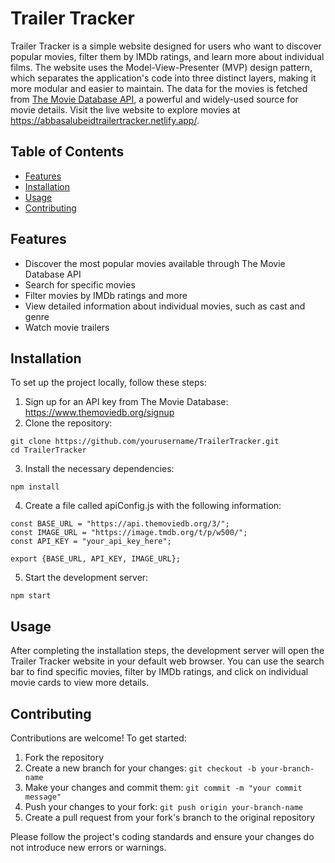 <!DOCTYPE html>
<html lang="en">
<head>
<meta charset="UTF-8">
<meta name="viewport" content="width=device-width, initial-scale=1.0">
</head>
<body>
<h1>Trailer Tracker</h1>
<p>Trailer Tracker is a simple website designed for users who want to discover popular movies, filter them by IMDb ratings, and learn more about individual films. The website uses the Model-View-Presenter (MVP) design pattern, which separates the application's code into three distinct layers, making it more modular and easier to maintain. The data for the movies is fetched from <a href="https://www.themoviedb.org/documentation/api" target="_blank">The Movie Database API</a>, a powerful and widely-used source for movie details. Visit the live website to explore movies at <a href="https://abbasalubeidtrailertracker.netlify.app/" target="_blank">https://abbasalubeidtrailertracker.netlify.app/</a>.</p>


<h2>Table of Contents</h2>
<ul>
  <li><a href="#features">Features</a></li>
  <li><a href="#installation">Installation</a></li>
  <li><a href="#usage">Usage</a></li>
  <li><a href="#contributing">Contributing</a></li>
</ul>

<h2 id="features">Features</h2>
<ul>
  <li>Discover the most popular movies available through The Movie Database API</li>
  <li>Search for specific movies</li>
  <li>Filter movies by IMDb ratings and more</li>
  <li>View detailed information about individual movies, such as cast and genre</li>
  <li>Watch movie trailers</li>
</ul>

<h2 id="installation">Installation</h2>
<p>To set up the project locally, follow these steps:</p>
<ol>
  <li>Sign up for an API key from The Movie Database: <a href="https://www.themoviedb.org/signup" target="_blank">https://www.themoviedb.org/signup</a></li>
  <li>Clone the repository:</li>
</ol>

<pre><code>git clone https://github.com/yourusername/TrailerTracker.git
cd TrailerTracker
</code></pre>

<ol start="3">
  <li>Install the necessary dependencies:</li>
</ol>

<pre><code>npm install
</code></pre>

<ol start="4">
  <li>Create a file called apiConfig.js with the following information:</li>
</ol>

<pre><code>const BASE_URL = "https://api.themoviedb.org/3/";
const IMAGE_URL = "https://image.tmdb.org/t/p/w500/";
const API_KEY = "your_api_key_here";

export {BASE_URL, API_KEY, IMAGE_URL};
</code></pre>

<ol start="5">
  <li>Start the development server:</li>
</ol>

<pre><code>npm start
</code></pre>

<h2 id="usage">Usage</h2>
<p>After completing the installation steps, the development server will open the Trailer Tracker website in your default web browser. You can use the search bar to find specific movies, filter by IMDb ratings, and click on individual movie cards to view more details.</p>

<h2 id="contributing">Contributing</h2>
<p>Contributions are welcome! To get started:</p>
<ol>
  <li>Fork the repository</li>
  <li>Create a new branch for your changes: <code>git checkout -b your-branch-name</code></li>
  <li>Make your changes and commit them: <code>git commit -m "your commit message"</code></li>
  <li>Push your changes to your fork: <code>git push origin your-branch-name</code></li>
  <li>Create a pull request from your fork's branch to the original repository</li>
</ol>
<p>Please follow the project's coding standards and ensure your changes do not introduce new errors or warnings.</p>

</body>
</html>
